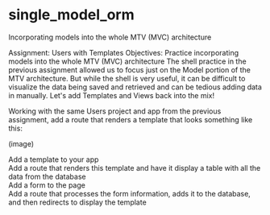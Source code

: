 # single_model_orm
Incorporating models into the whole MTV (MVC) architecture

Assignment: Users with Templates
Objectives:
Practice incorporating models into the whole MTV (MVC) architecture
The shell practice in the previous assignment allowed us to focus just on the Model portion of the MTV architecture. But while the shell is very useful, it can be difficult to visualize the data being saved and retrieved and can be tedious adding data in manually. Let's add Templates and Views back into the mix!

Working with the same Users project and app from the previous assignment, add a route that renders a template that looks something like this:

(image)

 Add a template to your app  
 Add a route that renders this template and have it display a table with all the data from the database  
 Add a form to the page  
 Add a route that processes the form information, adds it to the database, and then redirects to display the template
